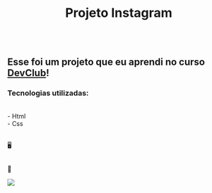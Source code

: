 <h1 align="center">Projeto Instagram</h1>
<br>
<br>
<h2>Esse foi um projeto que eu aprendi no curso <a href="https://rodolfomori.com.br/devclub">DevClub</a>!</h2>
<h3>Tecnologias utilizadas:</h3>
<br>
  - Html 
<br>
  - Css
<br>
<br>

&#128421;
<img src=" "/>
<br>
<br>

&#128242;

<img src="https://github.com/Thaisa-R/Projeto-1-Instagram-DevClub/blob/main/img-projeto-intagram.png?raw=true"/>
